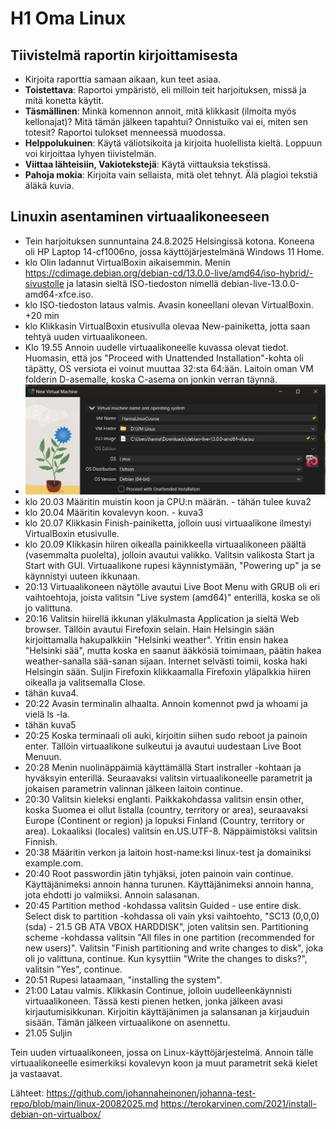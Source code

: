 # H1 Oma Linux

## Tiivistelmä raportin kirjoittamisesta

- Kirjoita raporttia samaan aikaan, kun teet asiaa.
- **Toistettava**: Raportoi ympäristö, eli milloin teit harjoituksen, missä ja mitä konetta käytit.
- **Täsmällinen**: Minkä komennon annoit, mitä klikkasit (ilmoita myös kellonajat)? Mitä tämän jälkeen tapahtui? Onnistuiko vai ei, miten sen totesit? Raportoi tulokset menneessä muodossa.
- **Helppolukuinen**: Käytä väliotsikoita ja kirjoita huolellista kieltä. Loppuun voi kirjoittaa lyhyen tiivistelmän.
- **Viittaa lähteisiin, Vakiotekstejä**: Käytä viittauksia tekstissä.
- **Pahoja mokia**: Kirjoita vain sellaista, mitä olet tehnyt. Älä plagioi tekstiä äläkä kuvia.

## Linuxin asentaminen virtuaalikoneeseen

- Tein harjoituksen sunnuntaina 24.8.2025 Helsingissä kotona. Koneena oli HP Laptop 14-cf1006no, jossa käyttöjärjestelmänä Windows 11 Home.
- klo    Olin ladannut VirtualBoxin aikaisemmin. Menin https://cdimage.debian.org/debian-cd/13.0.0-live/amd64/iso-hybrid/-sivustolle ja latasin sieltä ISO-tiedoston nimellä debian-live-13.0.0-amd64-xfce.iso. 
- klo    ISO-tiedoston lataus valmis. Avasin koneellani olevan VirtualBoxin.    +20 min
- klo    Klikkasin VirtualBoxin etusivulla olevaa New-painiketta, jotta saan tehtyä uuden virtuaalikoneen.
- Klo 19.55 Annoin uudelle virtuaalikoneelle kuvassa olevat tiedot. Huomasin, että jos "Proceed with Unattended Installation"-kohta oli täpätty, OS versiota ei voinut muuttaa 32:sta 64:ään. Laitoin oman VM folderin D-asemalle, koska C-asema on jonkin verran täynnä.
-  ![Esimerkkikuva](h1-kuva1.jpg)
- klo 20.03 Määritin muistin koon ja CPU:n määrän. 
            - tähän tulee kuva2
- klo 20.04 Määritin kovalevyn koon. 
          - kuva3
- klo 20.07 Klikkasin Finish-painiketta, jolloin uusi virtuaalikone ilmestyi VirtualBoxin etusivulle.
- klo 20.09 Klikkasin hiiren oikealla painikkeella virtuaalikoneen päältä (vasemmalta puolelta), jolloin avautui valikko. Valitsin valikosta Start ja Start with GUI. Virtuaalikone rupesi käynnistymään, "Powering up" ja se käynnistyi uuteen ikkunaan.
- 20:13 Virtuaalikoneen näytölle avautui Live Boot Menu with GRUB oli eri vaihtoehtoja, joista valitsin "Live system (amd64)" enterillä, koska se oli jo valittuna.
- 20:16 Valitsin hiirellä ikkunan yläkulmasta Application ja sieltä Web browser. Tällöin avautui Firefoxin selain. Hain Helsingin sään kirjoittamalla hakupalkkiin "Helsinki weather". Yritin ensin hakea "Helsinki sää", mutta koska en saanut ääkkösiä toimimaan, päätin hakea weather-sanalla sää-sanan sijaan. Internet selvästi toimii, koska haki Helsingin sään. Suljin Firefoxin klikkaamalla Firefoxin yläpalkkia hiiren oikealla ja valitsemalla Close.
- tähän kuva4.
- 20:22 Avasin terminalin alhaalta. Annoin komennot pwd ja whoami ja vielä ls -la.
- tähän kuva5
- 20:25 Koska terminaali oli auki, kirjoitin siihen sudo reboot ja painoin enter. Tällöin virtuaalikone sulkeutui ja avautui uudestaan Live Boot Menuun.
- 20:28 Menin nuolinäppäimiä käyttämällä Start instraller -kohtaan ja hyväksyin enterillä. Seuraavaksi valitsin virtuaalikoneelle parametrit ja jokaisen parametrin valinnan jälkeen laitoin continue. 
- 20:30 Valitsin kieleksi englanti. Paikkakohdassa valitsin ensin other, koska Suomea ei ollut listalla (country, territory or area), seuraavaksi Europe (Continent or region) ja lopuksi Finland (Country, territory or area). Lokaaliksi (locales) valitsin en.US.UTF-8. Näppäimistöksi valitsin Finnish.
- 20:38 Määritin verkon ja laitoin host-name:ksi linux-test ja domainiksi example.com.
- 20:40 Root passwordin jätin tyhjäksi, joten painoin vain continue. Käyttäjänimeksi annoin hanna turunen. Käyttäjänimeksi annoin hanna, jota ehdotti jo valmiiksi. Annoin salasanan.
- 20:45 Partition method -kohdassa valitsin Guided - use entire disk. Select disk to partition -kohdassa oli vain yksi vaihtoehto, "SC13 (0,0,0) (sda) - 21.5 GB ATA VBOX HARDDISK", joten valitsin sen. Partitioning scheme -kohdassa valitsin "All files in one partition (recommended for new users)". Valitsin "Finish partitioning and write changes to disk", joka oli jo valittuna, continue. Kun kysyttiin "Write the changes to disks?", valitsin "Yes", continue.
- 20:51 Rupesi lataamaan, "installing the system".
- 21:00 Latau valmis. Klikkasin Continue, jolloin uudelleenkäynnisti virtuaalikoneen. Tässä kesti pienen hetken, jonka jälkeen avasi kirjautumisikkunan. Kirjoitin käyttäjänimen ja salansanan ja kirjauduin sisään. Tämän jälkeen virtuaalikone on asennettu.
- 21.05 Suljin 

Tein uuden virtuaalikoneen, jossa on Linux-käyttöjärjestelmä. Annoin tälle virtuaalikoneelle esimerkiksi kovalevyn koon ja muut parametrit sekä kielet ja vastaavat.

Lähteet:
https://github.com/johannaheinonen/johanna-test-repo/blob/main/linux-20082025.md
https://terokarvinen.com/2021/install-debian-on-virtualbox/
